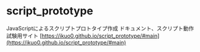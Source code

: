 # script_prototype
JavaScriptによるスクリプトプロトタイプ作成
ドキュメント、スクリプト動作試験用サイト
[https://ikuo0.github.io/script_prototype/#main](https://ikuo0.github.io/script_prototype/#main)
